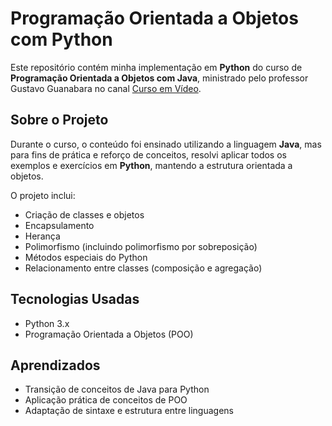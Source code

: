 # Programação Orientada a Objetos com Python

Este repositório contém minha implementação em **Python** do curso de **Programação Orientada a Objetos com Java**, ministrado pelo professor Gustavo Guanabara no canal [Curso em Vídeo](https://www.youtube.com/c/CursoemVideo).

## Sobre o Projeto

Durante o curso, o conteúdo foi ensinado utilizando a linguagem **Java**, mas para fins de prática e reforço de conceitos, resolvi aplicar todos os exemplos e exercícios em **Python**, mantendo a estrutura orientada a objetos.

O projeto inclui:

- Criação de classes e objetos  
- Encapsulamento  
- Herança  
- Polimorfismo (incluindo polimorfismo por sobreposição)  
- Métodos especiais do Python  
- Relacionamento entre classes (composição e agregação)  

## Tecnologias Usadas

- Python 3.x  
- Programação Orientada a Objetos (POO)  

## Aprendizados

- Transição de conceitos de Java para Python  
- Aplicação prática de conceitos de POO  
- Adaptação de sintaxe e estrutura entre linguagens  
